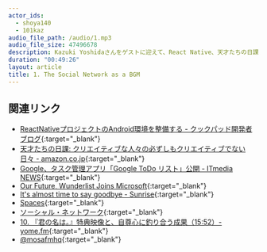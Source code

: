 ```yaml
---
actor_ids:
  - shoya140
  - 101kaz
audio_file_path: /audio/1.mp3
audio_file_size: 47496678
description: Kazuki Yoshidaさんをゲストに迎えて、React Native、天才たちの日課、作業中のBGMなどについて話しました。
duration: "00:49:26"
layout: article
title: 1. The Social Network as a BGM
---
```


## 関連リンク

* [ReactNativeプロジェクトのAndroid環境を整備する - クックパッド開発者ブログ](http://techlife.cookpad.com/entry/2018/04/18/180000){:target="_blank"}
* [天才たちの日課: クリエイティブな人々の必ずしもクリエイティブでない日々 - amazon.co.jp](https://www.amazon.co.jp/dp/B01M70KAK0/){:target="_blank"}
* [Google、タスク管理アプリ「Google ToDo リスト」公開 - ITmedia NEWS](http://www.itmedia.co.jp/news/articles/1804/26/news067.html){:target="_blank"}
* [Our Future, Wunderlist Joins Microsoft](https://www.wunderlist.com/blog/our-future-wunderlist-joins-microsoft/){:target="_blank"}
* [It's almost time to say goodbye - Sunrise](http://blog.sunrise.am/post/144196642739/its-almost-time-to-say-goodbye){:target="_blank"}
* [Spaces](https://get.google.com/spaces/){:target="_blank"}
* [ソーシャル・ネットワーク](https://twitter.com/i/moments/993010089324957696){:target="_blank"}
* [10. 『君の名は。』特典映像と、自尊心に釣り合う成果（15:52）- yome.fm](https://yomefm.github.io/episode/10){:target="_blank"}
* [@mosafmhq](https://twitter.com/mosafmhq){:target="_blank"}
